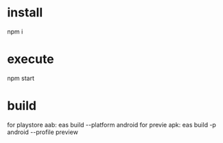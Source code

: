 # install
npm i 

# execute
npm start

# build 
for playstore aab: eas build --platform android
for previe apk: eas build -p android --profile preview
